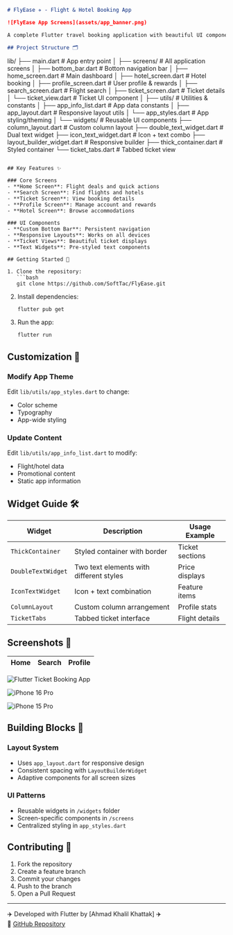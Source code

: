 ```markdown
# FlyEase ✈️ - Flight & Hotel Booking App

![FlyEase App Screens](assets/app_banner.png)

A complete Flutter travel booking application with beautiful UI components and smooth user experience.

## Project Structure 🗂️

```
lib/
├── main.dart                  # App entry point
│
├── screens/                   # All application screens
│   ├── bottom_bar.dart        # Bottom navigation bar
│   ├── home_screen.dart       # Main dashboard
│   ├── hotel_screen.dart      # Hotel booking
│   ├── profile_screen.dart    # User profile & rewards
│   ├── search_screen.dart     # Flight search
│   ├── ticket_screen.dart     # Ticket details
│   └── ticket_view.dart       # Ticket UI component
│
├── utils/                     # Utilities & constants
│   ├── app_info_list.dart     # App data constants
│   ├── app_layout.dart        # Responsive layout utils
│   └── app_styles.dart        # App styling/theming
│
└── widgets/                   # Reusable UI components
    ├── column_layout.dart     # Custom column layout
    ├── double_text_widget.dart # Dual text widget
    ├── icon_text_widget.dart  # Icon + text combo
    ├── layout_builder_widget.dart # Responsive builder
    ├── thick_container.dart   # Styled container
    └── ticket_tabs.dart       # Tabbed ticket view
```

## Key Features ✨

### Core Screens
- **Home Screen**: Flight deals and quick actions
- **Search Screen**: Find flights and hotels
- **Ticket Screen**: View booking details
- **Profile Screen**: Manage account and rewards
- **Hotel Screen**: Browse accommodations

### UI Components
- **Custom Bottom Bar**: Persistent navigation
- **Responsive Layouts**: Works on all devices
- **Ticket Views**: Beautiful ticket displays
- **Text Widgets**: Pre-styled text components

## Getting Started 🚀

1. Clone the repository:
   ```bash
   git clone https://github.com/SoftTac/FlyEase.git
   ```
2. Install dependencies:
   ```bash
   flutter pub get
   ```
3. Run the app:
   ```bash
   flutter run
   ```

## Customization 🎨

### Modify App Theme
Edit `lib/utils/app_styles.dart` to change:
- Color scheme
- Typography
- App-wide styling

### Update Content
Edit `lib/utils/app_info_list.dart` to modify:
- Flight/hotel data
- Promotional content
- Static app information

## Widget Guide 🛠️

| Widget | Description | Usage Example |
|--------|-------------|---------------|
| `ThickContainer` | Styled container with border | Ticket sections |
| `DoubleTextWidget` | Two text elements with different styles | Price displays |
| `IconTextWidget` | Icon + text combination | Feature items |
| `ColumnLayout` | Custom column arrangement | Profile stats |
| `TicketTabs` | Tabbed ticket interface | Flight details |

## Screenshots 📱

| Home | Search | Profile |
|------|--------|---------|
![Flutter Ticket Booking App](https://github.com/user-attachments/assets/9242fa58-b004-4e12-b79c-0a30db91f67c)


![iPhone 16 Pro](https://github.com/user-attachments/assets/c1f2e2b0-893f-474b-b2fd-e062bf050079)

![iPhone 15 Pro](https://github.com/user-attachments/assets/93f90acd-a7a6-496d-88cf-342a6fd6a26c)

## Building Blocks 🧱

### Layout System
- Uses `app_layout.dart` for responsive design
- Consistent spacing with `LayoutBuilderWidget`
- Adaptive components for all screen sizes

### UI Patterns
- Reusable widgets in `/widgets` folder
- Screen-specific components in `/screens`
- Centralized styling in `app_styles.dart`

## Contributing 🤝

1. Fork the repository
2. Create a feature branch
3. Commit your changes
4. Push to the branch
5. Open a Pull Request



---

✈️ Developed with Flutter by [Ahmad Khalil Khattak] ✈️  
🔗 [GitHub Repository](https://github.com/SoftTac/FlyEase)
```
